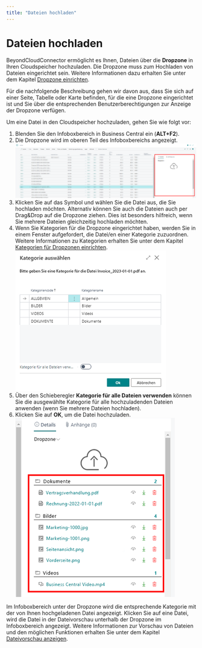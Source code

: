 ```yaml
---
title: "Dateien hochladen"
---
```


# <a name="upload-files"></a>Dateien hochladen

BeyondCloudConnector ermöglicht es Ihnen, Dateien über die **Dropzone** in Ihren Cloudspeicher hochzuladen. Die Dropzone muss zum Hochladen von Dateien eingerichtet sein. Weitere Informationen dazu erhalten Sie unter dem Kapitel [Dropzone einrichten](../setup/set-up-dropzone.md).  

Für die nachfolgende Beschreibung gehen wir davon aus, dass Sie sich auf einer Seite, Tabelle oder Karte befinden, für die eine Dropzone eingerichtet ist und Sie über die entsprechenden Benutzerberechtigungen zur Anzeige der Dropzone verfügen.  

Um eine Datei in den Cloudspeicher hochzuladen, gehen Sie wie folgt vor:  

1. Blenden Sie den Infoboxbereich in Business Central ein (**ALT+F2**).  
1. Die Dropzone wird im oberen Teil des Infoboxbereichs angezeigt.  
    ![dropzone](../assets/dropzone.png)  
1. Klicken Sie auf das Symbol und wählen Sie die Datei aus, die Sie hochladen möchten. Alternativ können Sie auch die Dateien auch per Drag&Drop auf die Dropzone ziehen. Dies ist besonders hilfreich, wenn Sie mehrere Dateien gleichzeitig hochladen möchten.  
1. Wenn Sie Kategorien für die Dropzone eingerichtet haben, werden Sie in einem Fenster aufgefordert, die Datei/en einer Kategorie zuzuordnen. Weitere Informationen zu Kategorien erhalten Sie unter dem Kapitel [Kategorien für Dropzonen einrichten](../setup/set-up-categories-for-dropzone.md).  
    ![upload-file](../assets/upload-file.png)  
1. Über den Schieberegler **Kategorie für alle Dateien verwenden** können Sie die ausgewählte Kategorie für alle hochzuladenden Dateien anwenden (wenn Sie mehrere Dateien hochladen).  
1. Klicken Sie auf **OK**, um die Datei hochzuladen.  
    ![categories-on-item-list](../assets/categories-on-item-list.png)  

Im Infoboxbereich unter der Dropzone wird die entsprechende Kategorie mit der von Ihnen hochgeladenen Datei angezeigt. Klicken Sie auf eine Datei, wird die Datei in der Dateivorschau unterhalb der Dropzone im Infoboxbereich angezeigt. Weitere Informationen zur Vorschau von Dateien und den möglichen Funktionen erhalten Sie unter dem Kapitel [Dateivorschau anzeigen](preview-files.md).  
